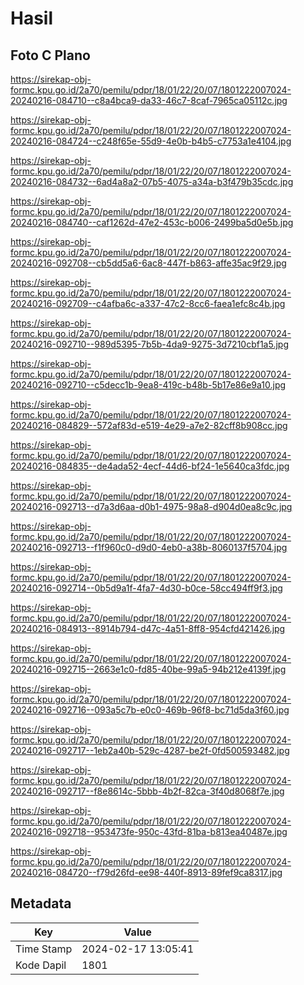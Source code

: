 # Hasil

## Foto C Plano

https://sirekap-obj-formc.kpu.go.id/2a70/pemilu/pdpr/18/01/22/20/07/1801222007024-20240216-084710--c8a4bca9-da33-46c7-8caf-7965ca05112c.jpg

https://sirekap-obj-formc.kpu.go.id/2a70/pemilu/pdpr/18/01/22/20/07/1801222007024-20240216-084724--c248f65e-55d9-4e0b-b4b5-c7753a1e4104.jpg

https://sirekap-obj-formc.kpu.go.id/2a70/pemilu/pdpr/18/01/22/20/07/1801222007024-20240216-084732--6ad4a8a2-07b5-4075-a34a-b3f479b35cdc.jpg

https://sirekap-obj-formc.kpu.go.id/2a70/pemilu/pdpr/18/01/22/20/07/1801222007024-20240216-084740--caf1262d-47e2-453c-b006-2499ba5d0e5b.jpg

https://sirekap-obj-formc.kpu.go.id/2a70/pemilu/pdpr/18/01/22/20/07/1801222007024-20240216-092708--cb5dd5a6-6ac8-447f-b863-affe35ac9f29.jpg

https://sirekap-obj-formc.kpu.go.id/2a70/pemilu/pdpr/18/01/22/20/07/1801222007024-20240216-092709--c4afba6c-a337-47c2-8cc6-faea1efc8c4b.jpg

https://sirekap-obj-formc.kpu.go.id/2a70/pemilu/pdpr/18/01/22/20/07/1801222007024-20240216-092710--989d5395-7b5b-4da9-9275-3d7210cbf1a5.jpg

https://sirekap-obj-formc.kpu.go.id/2a70/pemilu/pdpr/18/01/22/20/07/1801222007024-20240216-092710--c5decc1b-9ea8-419c-b48b-5b17e86e9a10.jpg

https://sirekap-obj-formc.kpu.go.id/2a70/pemilu/pdpr/18/01/22/20/07/1801222007024-20240216-084829--572af83d-e519-4e29-a7e2-82cff8b908cc.jpg

https://sirekap-obj-formc.kpu.go.id/2a70/pemilu/pdpr/18/01/22/20/07/1801222007024-20240216-084835--de4ada52-4ecf-44d6-bf24-1e5640ca3fdc.jpg

https://sirekap-obj-formc.kpu.go.id/2a70/pemilu/pdpr/18/01/22/20/07/1801222007024-20240216-092713--d7a3d6aa-d0b1-4975-98a8-d904d0ea8c9c.jpg

https://sirekap-obj-formc.kpu.go.id/2a70/pemilu/pdpr/18/01/22/20/07/1801222007024-20240216-092713--f1f960c0-d9d0-4eb0-a38b-8060137f5704.jpg

https://sirekap-obj-formc.kpu.go.id/2a70/pemilu/pdpr/18/01/22/20/07/1801222007024-20240216-092714--0b5d9a1f-4fa7-4d30-b0ce-58cc494ff9f3.jpg

https://sirekap-obj-formc.kpu.go.id/2a70/pemilu/pdpr/18/01/22/20/07/1801222007024-20240216-084913--8914b794-d47c-4a51-8ff8-954cfd421426.jpg

https://sirekap-obj-formc.kpu.go.id/2a70/pemilu/pdpr/18/01/22/20/07/1801222007024-20240216-092715--2663e1c0-fd85-40be-99a5-94b212e4139f.jpg

https://sirekap-obj-formc.kpu.go.id/2a70/pemilu/pdpr/18/01/22/20/07/1801222007024-20240216-092716--093a5c7b-e0c0-469b-96f8-bc71d5da3f60.jpg

https://sirekap-obj-formc.kpu.go.id/2a70/pemilu/pdpr/18/01/22/20/07/1801222007024-20240216-092717--1eb2a40b-529c-4287-be2f-0fd500593482.jpg

https://sirekap-obj-formc.kpu.go.id/2a70/pemilu/pdpr/18/01/22/20/07/1801222007024-20240216-092717--f8e8614c-5bbb-4b2f-82ca-3f40d8068f7e.jpg

https://sirekap-obj-formc.kpu.go.id/2a70/pemilu/pdpr/18/01/22/20/07/1801222007024-20240216-092718--953473fe-950c-43fd-81ba-b813ea40487e.jpg

https://sirekap-obj-formc.kpu.go.id/2a70/pemilu/pdpr/18/01/22/20/07/1801222007024-20240216-084720--f79d26fd-ee98-440f-8913-89fef9ca8317.jpg


## Metadata

| Key        | Value               |
| ---------- | ------------------- |
| Time Stamp | 2024-02-17 13:05:41 |
| Kode Dapil | 1801                |



